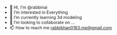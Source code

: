 - 👋 Hi, I’m @rabbinai
- 👀 I’m interested in Everything
- 🌱 I’m currently learning 3d modeling
- 💞️ I’m looking to collaborate on ...
- 📫 How to reach me rabbikhan0183.me@gmail.com

<!---
rabbinai/rabbinai is a ✨ special ✨ repository because its `README.md` (this file) appears on your GitHub profile.
You can click the Preview link to take a look at your changes.
--->
